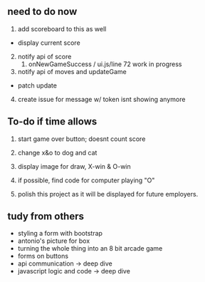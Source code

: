 ## need to do now

1) add scoreboard to this as well
  - display current score
2) notify api of score
   1) onNewGameSuccess / ui.js/line 72 work in progress
3) notify api of moves and updateGame
  - patch update

4) create issue for message w/ token isnt showing anymore


## To-do if time allows
1) start game over button; doesnt count score

2) change x&o to dog and cat

3) display image for draw, X-win & O-win

4) if possible, find code for computer playing "O"

5) polish this project as it will be displayed for future employers.

## tudy from others
- styling a form with bootstrap
- antonio's picture for box
- turning the whole thing into an 8 bit arcade game
- forms on buttons
- api communication -> deep dive
- javascript logic and code -> deep dive
